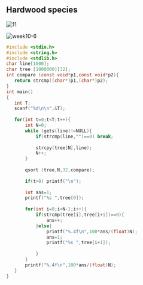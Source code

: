 ## Hardwood species
![11](https://user-images.githubusercontent.com/79676845/116647663-ace42000-a9ad-11eb-85bd-dec956d05c4f.jpg)

![week10-6](https://user-images.githubusercontent.com/79676845/116647730-d1d89300-a9ad-11eb-9b87-27cc9877b0fa.png)
 ```c
 #include <stdio.h>
#include <string.h>
#include <stdlib.h>
char line[1000];
char tree [1000000][32];
int compare (const void*p1,const void*p2){
	return strcmp((char*)p1,(char*)p2);
}
int main()
{
	int T;
	scanf("%d\n\n",&T);
	
	for(int t=0;t<T;t++){
		int N=0;
		while (gets(line)!=NULL){
			if(strcmp(line,"")==0) break;
			
			strcpy(tree[N],line);
			N++;
		}
		
		qsort (tree,N,32,compare);
		
		if(t>0) printf("\n");
		
		int ans=1;
		printf("%s ",tree[0]);
		
		for(int i=0;i<N-1;i++){
			if(strcmp(tree[i],tree[i+1])==0){
				ans++;
			}else{
				printf("%.4f\n",100*ans/(float)N);
				ans=1;
				printf("%s ",tree[i+1]);
				
			}
		}
		printf("%.4f\n",100*ans/(float)N);
	}
}
```
